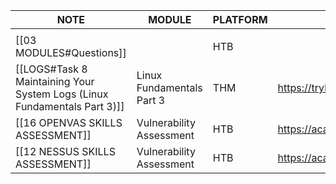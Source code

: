 
| NOTE                                                                     | MODULE                    | PLATFORM | LINK TO LAB                                            |
| ------------------------------------------------------------------------ | ------------------------- | -------- | ------------------------------------------------------ |
|                                                                          |                           |          |                                                        |
| [[03 MODULES#Questions]]                                                 |                           | HTB      |                                                        |
| [[LOGS#Task 8 Maintaining Your System Logs (Linux Fundamentals Part 3)]] | Linux Fundamentals Part 3 | THM      | https://tryhackme.com/room/linuxfundamentalspart3      |
| [[16 OPENVAS SKILLS ASSESSMENT]]                                         | Vulnerability Assessment  | HTB      | https://academy.hackthebox.com/module/108/section/1516 |
| [[12 NESSUS SKILLS ASSESSMENT]]                                          | Vulnerability Assessment  | HTB      | https://academy.hackthebox.com/module/108/section/1233 |
